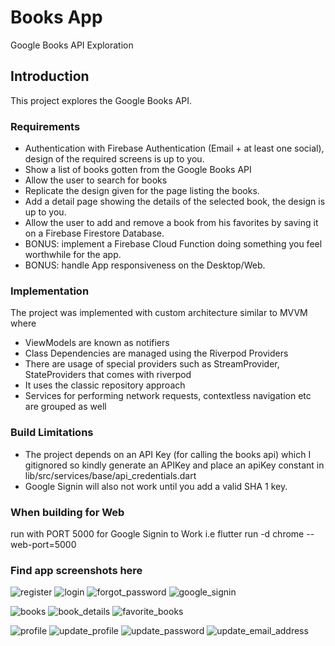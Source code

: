 # Books App

Google Books API Exploration

## Introduction

This project explores the Google Books API.

### Requirements

-   Authentication with Firebase Authentication (Email + at least one social), design of the required screens is up to you.
-   Show a list of books gotten from the Google Books API
-   Allow the user to search for books
-   Replicate the design given for the page listing the books.
-   Add a detail page showing the details of the selected book, the design is up to you.
-   Allow the user to add and remove a book from his favorites by saving it on a Firebase Firestore Database.
-   BONUS: implement a Firebase Cloud Function doing something you feel worthwhile for the app.
-   BONUS: handle App responsiveness on the Desktop/Web.

### Implementation

The project was implemented with custom architecture similar to MVVM where
-   ViewModels are known as notifiers
-   Class Dependencies are managed using the Riverpod Providers
-   There are usage of special providers such as StreamProvider, StateProviders that comes with riverpod
-   It uses the classic repository approach
-   Services for performing network requests, contextless navigation etc are grouped as well

### Build Limitations

-   The project depends on an API Key (for calling the books api) which I gitignored so kindly generate an APIKey and place an apiKey constant in lib/src/services/base/api_credentials.dart 
-   Google Signin will also not work until you add a valid SHA 1 key.

### When building for Web

run with PORT 5000 for Google Signin to Work i.e flutter run -d chrome --web-port=5000

### Find app screenshots here

![register](https://user-images.githubusercontent.com/50176100/137649903-6ebe2f8b-c228-4ecb-984f-0618e743acd4.jpeg)
![login](https://user-images.githubusercontent.com/50176100/137649905-68a2c42e-445b-48b2-836d-6dadfa465933.jpeg)
![forgot_password](https://user-images.githubusercontent.com/50176100/137649904-3fd2def7-17f1-40d3-8c0e-5a546deb9d5f.jpeg)
![google_signin](https://user-images.githubusercontent.com/50176100/137649906-36ac93e1-58ac-4abc-9797-b4b53c2aede8.jpeg)

![books](https://user-images.githubusercontent.com/50176100/137649907-7e42b14d-8172-48bb-a288-ba8058b31e59.jpeg)
![book_details](https://user-images.githubusercontent.com/50176100/137649908-7afda413-6b85-4084-87f3-3d3879b9b4b6.jpeg)
![favorite_books](https://user-images.githubusercontent.com/50176100/137649892-3bcec5df-4035-42be-b064-29b3f7ee0d12.jpeg)

![profile](https://user-images.githubusercontent.com/50176100/137649898-4e2ef423-dfc4-4eb0-ba79-09aaa33d609f.jpeg)
![update_profile](https://user-images.githubusercontent.com/50176100/137649899-14545476-9295-4ba4-94e7-8da9016df998.jpeg)
![update_password](https://user-images.githubusercontent.com/50176100/137649901-00701493-962a-4f9a-8273-de84681eef64.jpeg)
![update_email_address](https://user-images.githubusercontent.com/50176100/137649902-dc088a88-ac64-4cdf-b663-20a43ac19475.jpeg)
